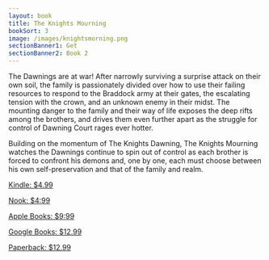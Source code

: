 ```yaml
---
layout: book
title: The Knights Mourning
bookSort: 3
image: /images/knightsmorning.png
sectionBanner1: Get
sectionBanner2: Book 2
---
```

The Dawnings are at war! After narrowly surviving a surprise attack on their own soil, the family is passionately divided over how to use their failing resources to respond to the Braddock army at their gates, the escalating tension with the crown, and an unknown enemy in their midst. The mounting danger to the family and their way of life exposes the deep rifts among the brothers, and drives them even further apart as the struggle for control of Dawning Court rages ever hotter. 
<!--more-->
Building on the momentum of The Knights Dawning, The Knights Mourning watches the Dawnings continue to spin out of control as each brother is forced to confront his demons and, one by one, each must choose between his own self-preservation and that of the family and realm.

[Kindle: $4.99](https://www.amazon.com/Knights-Mourning-Crusades-Book-ebook-dp-B00D47C928/dp/B00D47C928/ref=mt_other?_encoding=UTF8&me=&qid= "Buy from Amazon")

[Nook: $4:99](https://www.barnesandnoble.com/w/the-knights-mourning-james-batchelor/1115465653?ean=2940016792248 "Buy from Barnes and Noble")

[Apple Books: $9:99](https://books.apple.com/us/book/the-knights-mourning/id725925163?ls=1 "Buy from Apple")

[Google Books: $12.99](https://play.google.com/store/books/details/James_Batchelor_The_Knights_Mourning?id=TdZHdLhv8KIC&feature=search_result#?t=W251bGwsMSwxLDEsImJvb2stVGRaSGRMaHY4S0lDIl0. "Buy from Google Books")

[Paperback: $12.99](https://www.amazon.com/gp/product/0984004491?ref_=dbs_m_mng_rwt_calw_tpbk_1&storeType=ebooks "Buy from Amazon")
